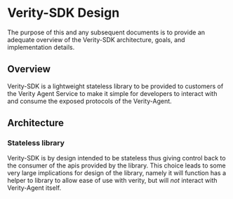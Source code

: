 # Verity-SDK Design
The purpose of this and any subsequent documents is to provide an adequate overview of the Verity-SDK architecture, goals, and implementation details. 

## Overview
Verity-SDK is a lightweight stateless library to be provided to customers of the Verity Agent Service to make it simple for developers to interact with and consume the exposed protocols of the Verity-Agent.

## Architecture
### Stateless library
Verity-SDK is by design intended to be stateless thus giving control back to the consumer of the apis provided by the library. This choice leads to some very large implications for design of the library, namely it will function has a helper to library to allow ease of use with verity, but will *not* interact with Verity-Agent itself. 
